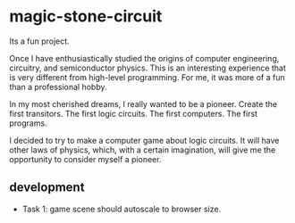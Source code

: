 # magic-stone-circuit

Its a fun project.

Once I have enthusiastically studied the origins of computer engineering, circuitry, and semiconductor physics. This is an interesting experience that is very different from high-level programming. For me, it was more of a fun than a professional hobby.

In my most cherished dreams, I really wanted to be a pioneer. Create the first transitors. The first logic circuits. The first computers. The first programs.

I decided to try to make a computer game about logic circuits. It will have other laws of physics, which, with a certain imagination, will give me the opportunity to consider myself a pioneer.

## development

- Task 1: game scene should autoscale to browser size.